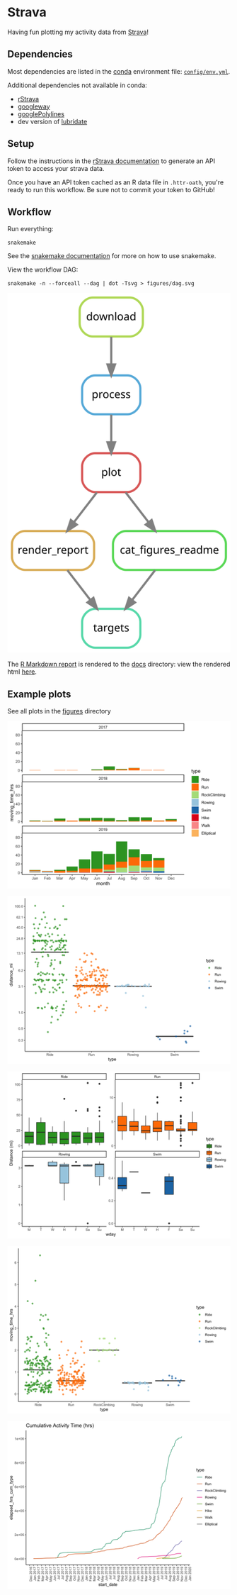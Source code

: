 # Strava

Having fun plotting my activity data from [Strava](http://bit.ly/strava-kelly)!

## Dependencies

Most dependencies are listed in the [conda](https://docs.conda.io/projects/conda/en/latest/index.html) environment file: [`config/env.yml`](config/env.yml).

Additional dependencies not available in conda:

- [rStrava](https://github.com/fawda123/rStrava)
- [googleway](https://cran.r-project.org/package=googleway)
- [googlePolylines](https://cran.r-project.org/package=googlePolylines)
- dev version of [lubridate](https://github.com/tidyverse/lubridate)

## Setup

Follow the instructions in the [rStrava documentation](https://github.com/fawda123/rStrava#api-functions-token) to
generate an API token to access your strava data.

Once you have an API token cached as an R data file in `.httr-oath`, you're ready to run this workflow.
Be sure not to commit your token to GitHub!

## Workflow

Run everything:
```
snakemake
```
See the [snakemake documentation](https://snakemake.readthedocs.io/en/stable/) for more on how to use snakemake.

View the workflow DAG:
```
snakemake -n --forceall --dag | dot -Tsvg > figures/dag.svg
```

![](figures/dag.svg)

The [R Markdown report](code/report.Rmd) is rendered to the [docs](docs) directory:
view the rendered html [here](https://sovacool.dev/strava/report.html).

## Example plots

See all plots in the [figures](figures/) directory

![](figures/bar_all_month.png)

![](figures/jitter_type_dist_log2.png)

![](figures/box_weekday_dist_wrap.png)

![](figures/jitter_type_time.png)

![](figures/line_time.png)
